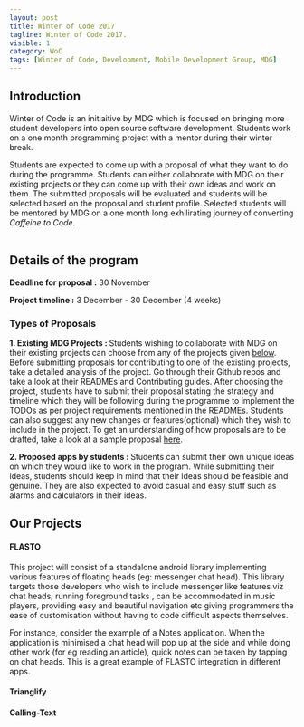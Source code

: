 ```yaml
---
layout: post
title: Winter of Code 2017
tagline: Winter of Code 2017.
visible: 1
category: WoC
tags: [Winter of Code, Development, Mobile Development Group, MDG]
---
```


## <b>Introduction</b>
Winter of Code is an initiaitive by MDG which is focused on bringing more student developers into open source software development. Students work on a one month programming project with a mentor during their winter break.

Students are expected to come up with a proposal of what they want to do during the programme. Students can either collaborate with MDG on their existing projects or they can come up with their own ideas and work on them. The submitted proposals will be evaluated and students will be selected based on the proposal and student profile. Selected students will be mentored by MDG on a one month long exhilirating journey of converting *Caffeine to Code*.
<br>
<br>
## <b>Details of the program</b>

<b>Deadline for proposal :</b> 30 November

<b>Project timeline :</b> 3 December - 30 December (4 weeks)

### <b>Types of Proposals</b>
 <b>1. Existing MDG Projects : </b>
   Students wishing to collaborate with MDG on their existing projects can choose from any of the projects given [below](#projects). Before submitting proposals for contributing to one of the existing projects, take a detailed analysis of the project. Go through their Github repos and take a look at their READMEs and Contributing guides. After choosing the project, students have to submit their  proposal stating the strategy and timeline which they will be following during the programme to implement the TODOs as per project requirements mentioned in the READMEs. Students can also suggest any new changes or features(optional) which they wish to include in the project. To get an understanding of how proposals are to be drafted, take a look at a sample proposal [here]().


 <b>2. Proposed apps by students : </b>
    Students can submit their own unique ideas on which they would like to work in the program. While submitting their ideas, students should keep in mind that their ideas should be feasible and genuine. They are also expected to avoid casual and easy stuff such as alarms and calculators in their ideas.

<a name = "projects"></a>

## <b> Our Projects </b>

#### <b> FLASTO</b>
This project will consist of a standalone android library implementing various features of floating heads (eg: messenger chat head). This library targets those developers who wish to include messenger like features viz chat heads, running foreground tasks , can be accommodated in music players, providing easy and beautiful navigation  etc giving programmers the ease of customisation without having to code difficult aspects themselves.

For instance, consider the example of a Notes application. When the application is minimised a chat head will pop up at the side and while doing other work (for eg reading an article), quick notes can be taken by tapping on chat heads. This is a great example of FLASTO integration in different apps.

#### <b> Trianglify</b>

#### <b>Calling-Text</b>
